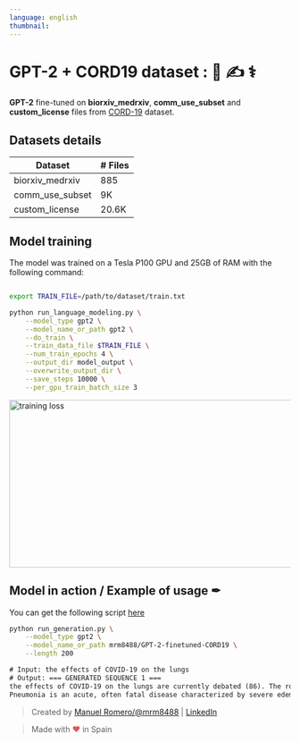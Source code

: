 ```yaml
---
language: english
thumbnail:
---
```


# GPT-2 + CORD19 dataset : 🦠 ✍ ⚕

**GPT-2** fine-tuned on **biorxiv_medrxiv**, **comm_use_subset** and **custom_license** files from [CORD-19](https://www.kaggle.com/allen-institute-for-ai/CORD-19-research-challenge) dataset.


## Datasets details

| Dataset                | # Files |
| ---------------------- | ----- |
| biorxiv_medrxiv        | 885  |
| comm_use_subset         | 9K   |
| custom_license         | 20.6K   |

## Model training

The model was trained on a Tesla P100 GPU and 25GB of RAM with the following command:

```bash

export TRAIN_FILE=/path/to/dataset/train.txt

python run_language_modeling.py \
    --model_type gpt2 \
    --model_name_or_path gpt2 \
    --do_train \
    --train_data_file $TRAIN_FILE \
    --num_train_epochs 4 \
    --output_dir model_output \
    --overwrite_output_dir \
    --save_steps 10000 \
    --per_gpu_train_batch_size 3
```

<img alt="training loss" src="https://svgshare.com/i/JTf.svg' title='GTP-2-finetuned-CORDS19-loss" width="600" height="300" />

## Model in action / Example of usage ✒

You can get the following script [here](https://github.com/huggingface/transformers/blob/master/examples/text-generation/run_generation.py)

```bash
python run_generation.py \
    --model_type gpt2 \
    --model_name_or_path mrm8488/GPT-2-finetuned-CORD19 \
    --length 200
```
```txt
# Input: the effects of COVID-19 on the lungs
# Output: === GENERATED SEQUENCE 1 ===
the effects of COVID-19 on the lungs are currently debated (86). The role of this virus in the pathogenesis of pneumonia and lung cancer is still debated. MERS-CoV is also known to cause acute respiratory distress syndrome (87) and is associated with increased expression of pulmonary fibrosis markers (88). Thus, early airway inflammation may play an important role in the pathogenesis of coronavirus pneumonia and may contribute to the severe disease and/or mortality observed in coronavirus patients.
Pneumonia is an acute, often fatal disease characterized by severe edema, leakage of oxygen and bronchiolar inflammation. Viruses include coronaviruses, and the role of oxygen depletion is complicated by lung injury and fibrosis in the lung, in addition to susceptibility to other lung diseases. The progression of the disease may be variable, depending on the lung injury, pathologic role, prognosis, and the immune status of the patient. Inflammatory responses to respiratory viruses cause various pathologies of the respiratory
```


> Created by [Manuel Romero/@mrm8488](https://twitter.com/mrm8488) | [LinkedIn](https://www.linkedin.com/in/manuel-romero-cs/)

> Made with <span style="color: #e25555;">&hearts;</span> in Spain
